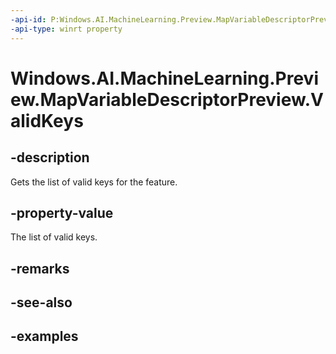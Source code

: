 ```yaml
---
-api-id: P:Windows.AI.MachineLearning.Preview.MapVariableDescriptorPreview.ValidKeys
-api-type: winrt property
---
```


<!-- Property syntax.
public IIterable<string> ValidKeys { get; }
-->

# Windows.AI.MachineLearning.Preview.MapVariableDescriptorPreview.ValidKeys

## -description
Gets the list of valid keys for the feature.

## -property-value
The list of valid keys.

## -remarks

## -see-also

## -examples

